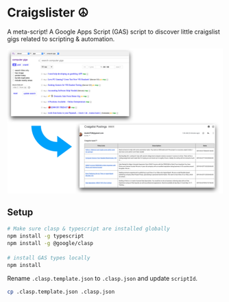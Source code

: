 # Craigslister ☮️

A meta-script! A Google Apps Script (GAS) script to discover little craigslist gigs related to scripting & automation.

![demo](images/demo.png)

## Setup

```bash
# Make sure clasp & typescript are installed globally
npm install -g typescript
npm install -g @google/clasp

# install GAS types locally
npm install
```

Rename `.clasp.template.json` to `.clasp.json` and update `scriptId`.

```bash
cp .clasp.template.json .clasp.json
```
